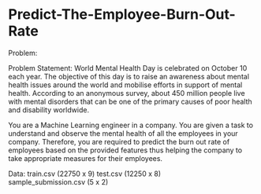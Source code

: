 # Predict-The-Employee-Burn-Out-Rate
Problem:

Problem Statement: 
World Mental Health Day is celebrated on October 10 each year. The objective of this day is to raise an awareness about mental health issues around the world and mobilise efforts in support of mental health. According to an anonymous survey, about 450 million people live with mental disorders that can be one of the primary causes of poor health and disability worldwide. 

You are a Machine Learning engineer in a company. You are given a task to understand and observe the mental health of all the employees in your company. Therefore, you are required to predict the burn out rate of employees based on the provided features thus helping the company to take appropriate measures for their employees. 

Data: 
train.csv (22750 x 9) 
test.csv (12250 x 8)  
sample_submission.csv (5 x 2)


